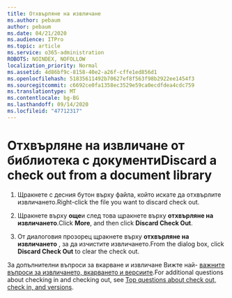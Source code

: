```yaml
---
title: Отхвърляне на извличане
ms.author: pebaum
author: pebaum
ms.date: 04/21/2020
ms.audience: ITPro
ms.topic: article
ms.service: o365-administration
ROBOTS: NOINDEX, NOFOLLOW
localization_priority: Normal
ms.assetid: 4d86bf9c-8158-40e2-a26f-cffe1ed856d1
ms.openlocfilehash: 51835611492b70627ef8f563f98b2922ee1454f3
ms.sourcegitcommit: c6692ce0fa1358ec3529e59ca0ecdfdea4cdc759
ms.translationtype: MT
ms.contentlocale: bg-BG
ms.lasthandoff: 09/14/2020
ms.locfileid: "47712317"
---
```

# <a name="discard-a-check-out-from-a-document-library"></a><span data-ttu-id="3b0b4-102">Отхвърляне на извличане от библиотека с документи</span><span class="sxs-lookup"><span data-stu-id="3b0b4-102">Discard a check out from a document library</span></span>

1. <span data-ttu-id="3b0b4-103">Щракнете с десния бутон върху файла, който искате да отхвърлите извличането.</span><span class="sxs-lookup"><span data-stu-id="3b0b4-103">Right-click the file you want to discard check out.</span></span>
    
2. <span data-ttu-id="3b0b4-104">Щракнете върху **още**и след това щракнете върху **отхвърляне на извличането**.</span><span class="sxs-lookup"><span data-stu-id="3b0b4-104">Click **More**, and then click **Discard Check Out**.</span></span> 
    
3. <span data-ttu-id="3b0b4-105">От диалоговия прозорец щракнете върху **отхвърляне на извличането** , за да изчистите извличането.</span><span class="sxs-lookup"><span data-stu-id="3b0b4-105">From the dialog box, click **Discard Check Out** to clear the check out.</span></span> 
    
<span data-ttu-id="3b0b4-106">За допълнителни въпроси за вкарване и извличане Вижте най- [важните въпроси за извличането, вкарването и версиите](https://go.microsoft.com/fwlink/?linkid=2018786).</span><span class="sxs-lookup"><span data-stu-id="3b0b4-106">For additional questions about checking in and checking out, see [Top questions about check out, check in, and versions](https://go.microsoft.com/fwlink/?linkid=2018786).</span></span>
  


